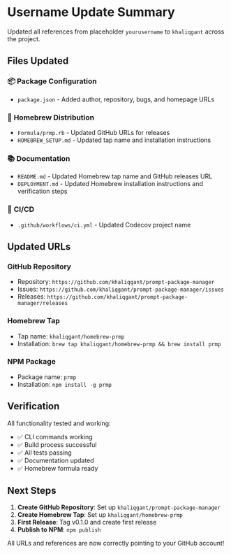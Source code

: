 # Username Update Summary

Updated all references from placeholder `yourusername` to `khaliqgant` across the project.

## Files Updated

### 📦 **Package Configuration**
- `package.json` - Added author, repository, bugs, and homepage URLs

### 🍺 **Homebrew Distribution**
- `Formula/prmp.rb` - Updated GitHub URLs for releases
- `HOMEBREW_SETUP.md` - Updated tap name and installation instructions

### 📚 **Documentation**
- `README.md` - Updated Homebrew tap name and GitHub releases URL
- `DEPLOYMENT.md` - Updated Homebrew installation instructions and verification steps

### 🔧 **CI/CD**
- `.github/workflows/ci.yml` - Updated Codecov project name

## Updated URLs

### **GitHub Repository**
- Repository: `https://github.com/khaliqgant/prompt-package-manager`
- Issues: `https://github.com/khaliqgant/prompt-package-manager/issues`
- Releases: `https://github.com/khaliqgant/prompt-package-manager/releases`

### **Homebrew Tap**
- Tap name: `khaliqgant/homebrew-prmp`
- Installation: `brew tap khaliqgant/homebrew-prmp && brew install prmp`

### **NPM Package**
- Package name: `prmp`
- Installation: `npm install -g prmp`

## Verification

All functionality tested and working:
- ✅ CLI commands working
- ✅ Build process successful
- ✅ All tests passing
- ✅ Documentation updated
- ✅ Homebrew formula ready

## Next Steps

1. **Create GitHub Repository**: Set up `khaliqgant/prompt-package-manager`
2. **Create Homebrew Tap**: Set up `khaliqgant/homebrew-prmp`
3. **First Release**: Tag v0.1.0 and create first release
4. **Publish to NPM**: `npm publish`

All URLs and references are now correctly pointing to your GitHub account!
